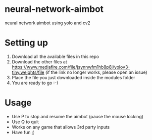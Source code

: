 # neural-network-aimbot
neural network aimbot using yolo and cv2

# Setting up
1) Download all the available files in this repo
2) Download the other files at https://www.mediafire.com/file/jsynnwfm1hb8p8j/yolov3-tiny.weights/file
(if the link no longer works, please open an issue)
3) Place the file you just downloaded inside the modules folder
4) You are ready to go :-)

# Usage
- Use P to stop and resume the aimbot (pause the mouse locking)
- Use Q to quit
- Works on any game that allows 3rd party inputs
- Have fun ;)
